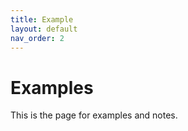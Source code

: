 ```yaml
---
title: Example
layout: default
nav_order: 2
---
```


# Examples

This is the page for examples and notes.
